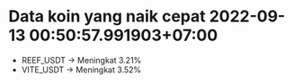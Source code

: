 # Data koin yang naik cepat 2022-09-13 00:50:57.991903+07:00

* REEF_USDT -> Meningkat 3.21%
* VITE_USDT -> Meningkat 3.52%
